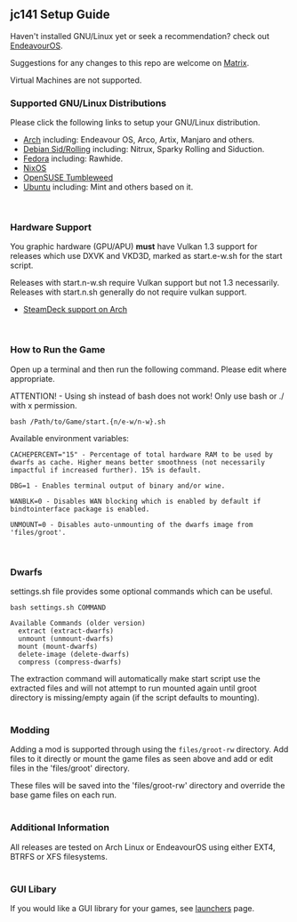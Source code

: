 ## jc141 Setup Guide

Haven't installed GNU/Linux yet or seek a recommendation? check out [EndeavourOS](https://discovery.endeavouros.com/installation/create-install-media-usb-key/2021/03/).

Suggestions for any changes to this repo are welcome on [Matrix](https://matrix.to/#/%21aRyMmzPUzcUKRXpVtP%3Amatrix.org?via=catgirl.cloud&via=grin.hu&via=matrix.org).

Virtual Machines are not supported.
<br>

### Supported GNU/Linux Distributions
Please click the following links to setup your GNU/Linux distribution.

*   [Arch](arch.md) including: Endeavour OS, Arco, Artix, Manjaro and others.
*   [Debian Sid/Rolling](debian.md) including: Nitrux, Sparky Rolling and Siduction.
*   [Fedora](fedora.md) including: Rawhide.
*   [NixOS](nixos.md)
*   [OpenSUSE Tumbleweed](opensuse.md)
*   [Ubuntu](ubuntu-based.md) including: Mint and others based on it.
<br>

### Hardware Support
You graphic hardware (GPU/APU) **must** have Vulkan 1.3 support for releases which use DXVK and VKD3D, marked as start.e-w.sh for the start script.

Releases with start.n-w.sh require Vulkan support but not 1.3 necessarily. Releases with start.n.sh generally do not require vulkan support.

* [SteamDeck support on Arch](steamdeck/arch.md)
<br>

### How to Run the Game
Open up a terminal and then run the following command. Please edit where appropriate.

ATTENTION! - Using sh instead of bash does not work!  Only use bash or ./ with x permission.

```
bash /Path/to/Game/start.{n/e-w/n-w}.sh
```

Available environment variables:
```
CACHEPERCENT="15" - Percentage of total hardware RAM to be used by dwarfs as cache. Higher means better smoothness (not necessarily impactful if increased further). 15% is default.

DBG=1 - Enables terminal output of binary and/or wine.

WANBLK=0 - Disables WAN blocking which is enabled by default if bindtointerface package is enabled.

UNMOUNT=0 - Disables auto-unmounting of the dwarfs image from 'files/groot'.
```
<br>

### Dwarfs
settings.sh file provides some optional commands which can be useful.

```
bash settings.sh COMMAND

Available Commands (older version)
  extract (extract-dwarfs)
  unmount (unmount-dwarfs)
  mount (mount-dwarfs)
  delete-image (delete-dwarfs)
  compress (compress-dwarfs)
```
The extraction command will automatically make start script use the extracted files and will not attempt to run mounted again until groot directory is missing/empty again (if the script defaults to mounting).
<br><br>

### Modding
Adding a mod is supported through using the `files/groot-rw` directory. Add files to it directly or mount the game files as seen above and add or edit files in the 'files/groot' directory.

These files will be saved into the 'files/groot-rw' directory and override the base game files on each run.
<br><br>

### Additional Information
All releases are tested on Arch Linux or EndeavourOS using either EXT4, BTRFS or XFS filesystems.
<br><br>

### GUI Libary
If you would like a GUI library for your games, see [launchers](launchers.md) page.
